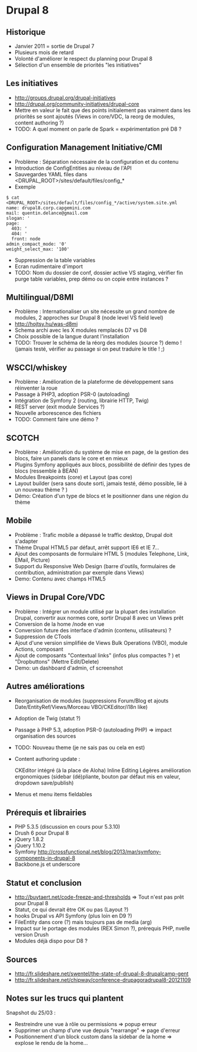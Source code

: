 
Drupal 8
========


Historique
----------

* Janvier 2011 = sortie de Drupal 7
* Plusieurs mois de retard
* Volonté d'améliorer le respect du planning pour Drupal 8
* Sélection d'un ensemble de priorités "les initiatives"


Les initiatives
---------------

* http://groups.drupal.org/drupal-initiatives
* http://drupal.org/community-initiatives/drupal-core
* Mettre en valeur le fait que des points initialement pas vraiment dans les priorités se sont ajoutés (Views in core/VDC, la reorg de modules, content authoring ?)
* TODO: A quel moment on parle de Spark = expérimentation pré D8 ?

Configuration Management Initiative/CMI
---------------------------------------

* Problème : Séparation nécessaire de la configuration et du contenu
* Introduction de ConfigEntities au niveau de l'API
* Sauvegardes YAML files dans <DRUPAL_ROOT>/sites/default/files/config_*
* Exemple
```
$ cat <DRUPAL_ROOT>/sites/default/files/config_*/active/system.site.yml
name: drupal8.corp.capgemini.com
mail: quentin.delance@gmail.com
slogan: '
page:
  403: '
  404: '
  front: node
admin_compact_mode: '0'
weight_select_max: '100'
```
* Suppression de la table variables
* Ecran rudimentaire d'import
* TODO: Nom du dossier de conf, dossier active VS staging, vérifier fin purge table variables, prep démo ou on copie entre instances ?

Multilingual/D8MI
-----------------

* Problème : Internationaliser un site nécessite un grand nombre de modules, 2 approches sur Drupal 8 (node level VS field level)
* http://hojtsy.hu/was-d8mi 
* Schema archi avec les X modules remplacés D7 vs D8
* Choix possible de la langue durant l'installation
* TODO: Trouver le schéma de la réorg des modules (source ?) demo ! (jamais testé, vérifier au passage si on peut traduire le title ! ;)

WSCCI/whiskey
-------------

* Problème : Amélioration de la plateforme de développement sans réinventer la roue
* Passage à PHP3, adoption PSR-0 (autoloading)
* Intégration de Symfony 2 (routing, librairie HTTP, Twig)
* REST server (exit module Services ?)
* Nouvelle arborescence des fichiers
* TODO: Comment faire une démo ?

SCOTCH
------

* Problème : Amélioration du système de mise en page, de la gestion des blocs, faire un panels dans le core et en mieux
* Plugins Symfony appliqués aux blocs, possibilité de définir des types de blocs (ressemble à BEAN)
* Modules Breakpoints (core) et Layout (pas core)
* Layout builder (sera sans doute sorti, jamais testé, démo possible, lié à un nouveau thème ? )
* Démo: Création d'un type de blocs et le positionner dans une région du thème

Mobile
------

* Problème : Trafic mobile a dépassé le traffic desktop, Drupal doit s'adapter
* Thème Drupal HTML5 par défaut, arrêt support IE6 et IE 7...
* Ajout des composants de formulaire HTML 5 (modules Telephone, Link, EMail, Picture)
* Support du Responsive Web Design (barre d'outils, formulaires de contribution, administration par exemple dans Views)
* Demo: Contenu avec champs HTML5

Views in Drupal Core/VDC
------------------------

* Problème : Intégrer un module utilisé par la plupart des installation Drupal, convertir aux normes core, sortir Drupal 8 avec un Views prêt
* Conversion de la home /node en vue
* Conversion future des interface d'admin (contenu, utilisateurs) ?
* Suppression de CTools
* Ajout d'une version simplifiée de Views Bulk Operations (VBO), module Actions, composant 
* Ajout de composants "Contextual links" (infos plus compactes ? ) et "Dropbuttons" (Mettre Edit/Delete)
* Demo: un dashboard d'admin, cf screenshot

Autres améliorations
--------------------

* Reorganisation de modules (suppressions Forum/Blog et ajouts Date/EntityRef/Views/Morceau VBO/CKEditor/i18n like)
* Adoption de Twig (statut ?)
* Passage à PHP 5.3, adoption PSR-0 (autoloading PHP) => impact organisation des sources
* TODO: Nouveau theme (je ne sais pas ou cela en est)
* Content authoring update :

    CKEditor intégré (à la place de Aloha)
    Inline Editing
    Légères amélioration ergonomiques (sidebar (dé)pliante, bouton par défaut mis en valeur, dropdown save/publish)
* Menus et menu items fieldables

Prérequis et librairies
-----------------------

* PHP 5.3.5 (discussion en cours pour 5.3.10)
* Drush 6 pour Drupal 8
* jQuery 1.8.2
* jQuery 1.10.2
* Symfony  http://crossfunctional.net/blog/2013/mar/symfony-components-in-drupal-8
* Backbone.js et underscore

Statut et conclusion
--------------------

* http://buytaert.net/code-freeze-and-thresholds => Tout n'est pas prêt pour Drupal 8
* Statut, ce qui devrait être OK ou pas (Layout ?)
* hooks Drupal vs API Symfony (plus loin en D9 ?)
* FileEntity dans core (?) mais toujours pas de media (arg)
* Impact sur le portage des modules (REX Simon ?), prérequis PHP, nvelle version Drush
* Modules déjà dispo pour D8 ?

Sources
-------

* http://fr.slideshare.net/swentel/the-state-of-drupal-8-drupalcamp-gent
* http://fr.slideshare.net/chipway/conference-drupagoradrupal8-20121109

Notes sur les trucs qui plantent
--------------------------------

Snapshot du 25/03 : 
* Restreindre une vue à rôle ou permissions => popup erreur
* Supprimer un champ d'une vue depuis "rearrange" => page d'erreur
* Positionnement d'un block custom dans la sidebar de la home => explose le rendu de la home...
